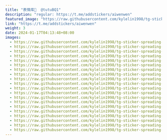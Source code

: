 ```yaml
---
title: "表情库🥰  @tutuBQ1"
description: "regular: https://t.me/addstickers/aiwenwen"
featured_image: "https://raw.githubusercontent.com/kylelin1998/tg-sticker-spreading-worldwide-images/main/img/c6a61f6f-da1f-4156-8660-875629a56ee3.jpg"
link: "https://t.me/addstickers/aiwenwen"
weight: 3
date: 2024-01-17T04:13:48+08:00
images:
  - https://raw.githubusercontent.com/kylelin1998/tg-sticker-spreading-worldwide-images/main/img/c6a61f6f-da1f-4156-8660-875629a56ee3.jpg
  - https://raw.githubusercontent.com/kylelin1998/tg-sticker-spreading-worldwide-images/main/img/d0510a22-5d7e-4a99-bfc3-b523b7641582.jpg
  - https://raw.githubusercontent.com/kylelin1998/tg-sticker-spreading-worldwide-images/main/img/236dd064-622d-4eab-a653-c32facf7e1f9.jpg
  - https://raw.githubusercontent.com/kylelin1998/tg-sticker-spreading-worldwide-images/main/img/7f89d63e-1fff-45a0-8cf3-7a459b680789.jpg
  - https://raw.githubusercontent.com/kylelin1998/tg-sticker-spreading-worldwide-images/main/img/030e7135-3dc1-4578-b2f9-df00da17cb3b.jpg
  - https://raw.githubusercontent.com/kylelin1998/tg-sticker-spreading-worldwide-images/main/img/c87b8c28-fab6-4c4d-b475-4e01da5cc584.jpg
  - https://raw.githubusercontent.com/kylelin1998/tg-sticker-spreading-worldwide-images/main/img/80151cf3-f078-4b05-a531-62f9e214f6c9.jpg
  - https://raw.githubusercontent.com/kylelin1998/tg-sticker-spreading-worldwide-images/main/img/718198ce-b666-403d-a3c1-3b2dcbcfc28e.jpg
  - https://raw.githubusercontent.com/kylelin1998/tg-sticker-spreading-worldwide-images/main/img/2e19dbdc-2814-47ac-ae8d-0dc8a6473f09.jpg
  - https://raw.githubusercontent.com/kylelin1998/tg-sticker-spreading-worldwide-images/main/img/757bf980-e38e-4673-ac13-9a6a47c8d54f.jpg
  - https://raw.githubusercontent.com/kylelin1998/tg-sticker-spreading-worldwide-images/main/img/afe9fb2f-7efa-4fd0-9437-ec3281a1e351.jpg
  - https://raw.githubusercontent.com/kylelin1998/tg-sticker-spreading-worldwide-images/main/img/d12afe74-384e-4e3c-9486-f7ff9daf04ab.jpg
  - https://raw.githubusercontent.com/kylelin1998/tg-sticker-spreading-worldwide-images/main/img/c70c0e3b-dbaa-44c5-a091-6331cffad314.jpg
  - https://raw.githubusercontent.com/kylelin1998/tg-sticker-spreading-worldwide-images/main/img/88eff5fd-f630-4ad1-ab6b-9a96d09c9880.jpg
  - https://raw.githubusercontent.com/kylelin1998/tg-sticker-spreading-worldwide-images/main/img/555ff3a1-9db6-445e-9e21-19da6895906e.jpg
  - https://raw.githubusercontent.com/kylelin1998/tg-sticker-spreading-worldwide-images/main/img/0c5d2ab1-9c7e-4519-9a84-1026d0f3562c.jpg
  - https://raw.githubusercontent.com/kylelin1998/tg-sticker-spreading-worldwide-images/main/img/04270413-593b-4db6-af06-64853f1d8a9a.jpg
  - https://raw.githubusercontent.com/kylelin1998/tg-sticker-spreading-worldwide-images/main/img/35767843-335a-473c-a550-4893e2f74109.jpg
  - https://raw.githubusercontent.com/kylelin1998/tg-sticker-spreading-worldwide-images/main/img/979e4c96-733a-4626-bf23-44da7535a704.jpg
  - https://raw.githubusercontent.com/kylelin1998/tg-sticker-spreading-worldwide-images/main/img/5860a7a6-36a5-454b-816a-f5a8b81fc2a8.jpg
---
```

